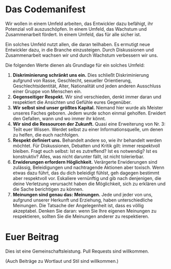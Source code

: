 Das Codemanifest
================

Wir wollen in einem Umfeld arbeiten, das Entwickler dazu befähigt, ihr Potenzial voll auszuschöpfen. In einem Umfeld, das Wachstum und Zusammenarbeit fördert. In einem Umfeld, das für alle sicher ist.

Ein solches Umfeld nutzt allen, die daran teilhaben. Es ermutigt neue Entwickler dazu, in die Branche einzusteigen. Durch Diskussionen und Zusammenarbeit wachsen wir und durch Wachstum verbessern wir uns.

Die folgenden Werte dienen als Grundlage für ein solches Umfeld:

1. **Diskriminierung schränkt uns ein.** Dies schließt Diskriminierung aufgrund von Rasse, Geschlecht, sexueller Orientierung, Geschlechtsidentität, Alter, Nationalität und jeden anderen Ausschluss einer Gruppe von Menschen ein.
2. **Gegenseitiger Respekt.** Wir sind verschieden, denkt immer daran und respektiert die Ansichten und Gefühle eures Gegenüber.
3. **Wir selbst sind unser größtes Kapital.** Niemand hier wurde als Meister unseres Faches geboren. Jedem wurde schon einmal geholfen. Erwidert den Gefallen, wann und wo immer ihr könnt.
4. **Wir sind die Ressourcen der Zukunft.** Quasi eine Erweiterung von Nr. 3: Teilt euer Wissen. Werdet selbst zu einer Informationsquelle, um denen zu helfen, die euch nachfolgen.
5. **Respekt definiert uns.** Behandelt andere so, wie ihr behandelt werden möchtet. Für Diskussionen, Debatten und Kritik gilt: immer respektvoll bleiben.
Fragt euch selbst: Ist es zutreffend? Ist es notwendig? Ist es konstruktiv? Alles, was nicht darunter fällt, ist nicht tolerierbar.
6. **Erwiderungen erfordern Höglichkeit.** Verärgerte Erwiderungen sind zulässig, Beleidigungen und nachtragende Aktionen aber toxisch. Wenn etwas dazu führt, das du dich beleidigt fühlst, geh dagegen bestimmt aber respektvoll vor. Eskaliere vernünftig und gib nach denjenigen, die deine Verletzung verursacht haben die Möglichkeit, sich zu erklären und die Sache berichtigen zu können.
7. **Meinungen sind genau das: Meinungen.** Jede und jeder von uns, aufgrund unserer Herkunft und Erziehung, haben unterschiedliche Meinungen. Die Tatsache der Angelegenheit ist, dass es völlig akzeptabel. Denken Sie daran: wenn Sie Ihre eigenen Meinungen zu respektieren, sollten Sie die Meinungen anderer zu respektieren.


Euer Beitrag
============

Dies ist eine Gemeinschaftsleistung. Pull Requests sind willkommen.

(Auch Beiträge zu Wortlaut und Stil sind willkommen.)
